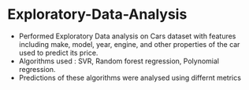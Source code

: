 # Exploratory-Data-Analysis
- Performed Exploratory Data analysis on Cars dataset with features including make, model, year, engine,
and other properties of the car used to predict its price.
- Algorithms used : SVR, Random forest regression, Polynomial regression.
- Predictions of these algorithms were analysed using differnt metrics
